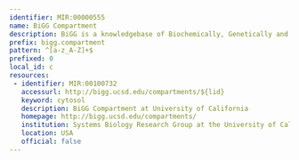 ```yaml
---
identifier: MIR:00000555
name: BiGG Compartment
description: BiGG is a knowledgebase of Biochemically, Genetically and Genomically structured genome-scale metabolic network reconstructions. It more published genome-scale metabolic networks into a single database with a set of stardized identifiers called BiGG IDs. Genes in the BiGG models are mapped to NCBI genome annotations, and metabolites are linked to many external databases (KEGG, PubChem, and many more). This collection references model compartments.
prefix: bigg.compartment
pattern: ^[a-z_A-Z]+$
prefixed: 0
local_id: c
resources:
 - identifier: MIR:00100732
   accessurl: http://bigg.ucsd.edu/compartments/${lid}
   keyword: cytosol
   description: BiGG Compartment at University of California
   homepage: http://bigg.ucsd.edu/compartments/
   institution: Systems Biology Research Group at the University of California, San Diego
   location: USA
   official: false
---
```

